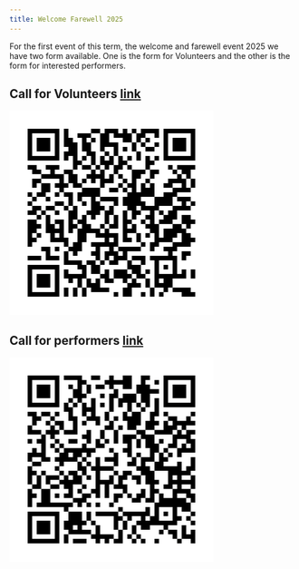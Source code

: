```yaml
---
title: Welcome Farewell 2025
---
```


For the first event of this term, the welcome and farewell event 2025 we have
two form available. One is the form for Volunteers and the other is the form for
interested performers.

## Call for Volunteers [link](https://docs.google.com/forms/d/e/1FAIpQLSeKFqmy2fniGJuia3jpfCRRrIEHNWwCDaobjA5MaGk2JK-1Og/viewform)
<img class="image image--xl" src="/assets/images/volunteer.png"/>

## Call for performers [link](https://docs.google.com/forms/d/e/1FAIpQLSdzZG8l-AfSNxGiK1ZdaWdm4UozjJzw92_9VRxE2cKLypNtlQ/viewform)
<img class="image image--xl" src="/assets/images/performance.png"/>
